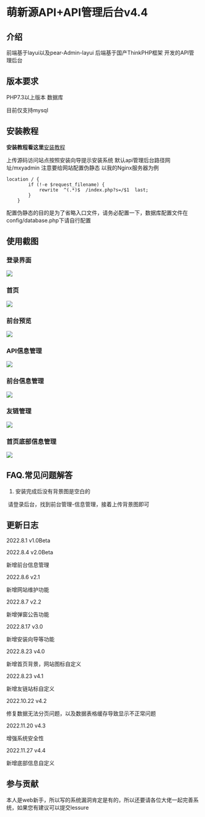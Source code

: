# 萌新源API+API管理后台v4.4

## 介绍
前端基于layui以及pear-Admin-layui
后端基于国产ThinkPHP框架
开发的API管理后台

## 版本要求
PHP7.3以上版本
数据库

目前仅支持mysql



## 安装教程

**安装教程看这里**[安装教程](https://blog.juncikeji.xyz/2022/08/23/mxy-api-install/)

上传源码访问站点按照安装向导提示安装系统
默认api管理后台路径网址/mxyadmin
注意要给网站配置伪静态
以我的Nginx服务器为例

```
location / {
        if (!-e $request_filename) {
   		    rewrite  ^(.*)$  /index.php?s=/$1  last;
        }
    }
```
配置伪静态的目的是为了省略入口文件，请务必配置一下，数据库配置文件在config/database.php下请自行配置

## 使用截图

### 登录界面

![](https://zsy.juncikeji.xyz/i/img/login_page.png)

### 首页

![](https://zsy.juncikeji.xyz/i/img/home_page.png)

### 前台预览

![](https://zsy.juncikeji.xyz/i/img/index_view.png)

### API信息管理

![](https://zsy.juncikeji.xyz/i/img/api_msg.png)

### 前台信息管理

![](https://zsy.juncikeji.xyz/i/img/msg_edit.png)

### 友链管理

![](https://zsy.juncikeji.xyz/i/img/link.png)

### 首页底部信息管理

![](https://zsy.juncikeji.xyz/i/img/foot_page.png)



## FAQ.常见问题解答

1. 安装完成后没有背景图是空白的

​		请登录后台，找到前台管理-信息管理，接着上传背景图即可

## 更新日志
2022.8.1 v1.0Beta

2022.8.4 v2.0Beta

新增前台信息管理

2022.8.6 v2.1

新增网站维护功能

2022.8.7 v2.2

新增弹窗公告功能

2022.8.17 v3.0

新增安装向导等功能

2022.8.23 v4.0

新增首页背景，网站图标自定义

2022.8.23 v4.1

新增友链站标自定义

2022.10.22 v4.2

修复数据无法分页问题，以及数据表格缓存导致显示不正常问题

2022.11.20 v4.3

增强系统安全性

2022.11.27 v4.4

新增底部信息自定义

## 参与贡献
本人是web新手，所以写的系统漏洞肯定是有的，所以还要请各位大佬一起完善系统，如果您有建议可以提交lessure

